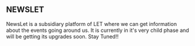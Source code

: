 ## NEWSLET
NewsLet is a subsidiary platform of LET where we can get information about the events going around us. It is currently in it's very child phase and will be getting its upgrades soon. Stay Tuned!! 
